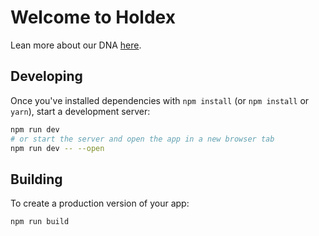 # Welcome to Holdex

Lean more about our DNA [here](https://holdex.io/about).

## Developing

Once you've installed dependencies with `npm install` (or `npm install` or `yarn`), start a development server:

```bash
npm run dev
# or start the server and open the app in a new browser tab
npm run dev -- --open
```

## Building

To create a production version of your app:

```bash
npm run build
```